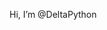 Hi, I’m @DeltaPython


<!---
DeltaPython/DeltaPython is a ✨ special ✨ repository because its `README.md` (this file) appears on your GitHub profile.
You can click the Preview link to take a look at your changes.
--->
